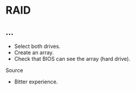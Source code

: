# RAID

## ...

* Select both drives.
* Create an array.
* Check that BIOS can see the array (hard drive).

Source

* Bitter experience.
